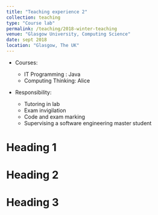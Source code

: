 ```yaml
---
title: "Teaching experience 2"
collection: teaching
type: "Course lab"
permalink: /teaching/2018-winter-teaching
venue: "Glasgow University, Computing Science"
date: sept 2018
location: "Glasgow, The UK"
---
```


* Courses:
    * IT Programming : Java
    * Computing Thinking: Alice

* Responsibility:
    * Tutoring in lab
    * Exam invigilation
    * Code and exam marking
    * Supervising a software engineering master student

Heading 1
======

Heading 2
======

Heading 3
======
